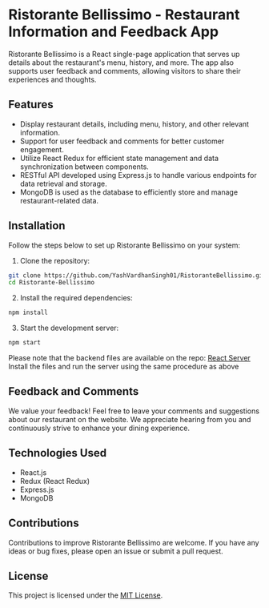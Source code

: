# Ristorante Bellissimo - Restaurant Information and Feedback App

Ristorante Bellissimo is a React single-page application that serves up details about the restaurant's menu, history, and more. The app also supports user feedback and comments, allowing visitors to share their experiences and thoughts.

## Features

- Display restaurant details, including menu, history, and other relevant information.
- Support for user feedback and comments for better customer engagement.
- Utilize React Redux for efficient state management and data synchronization between components.
- RESTful API developed using Express.js to handle various endpoints for data retrieval and storage.
- MongoDB is used as the database to efficiently store and manage restaurant-related data.

## Installation

Follow the steps below to set up Ristorante Bellissimo on your system:

1. Clone the repository:

```bash
git clone https://github.com/YashVardhanSingh01/RistoranteBellissimo.git
cd Ristorante-Bellissimo
```
2. Install the required dependencies:

```bash
npm install
```
3. Start the development server:

```bash
npm start
```
Please note that the backend files are available on the repo: [React Server](https://github.com/YashVardhanSingh01/ReactServer.git)
Install the files and run the server using the same procedure as above

## Feedback and Comments

We value your feedback! Feel free to leave your comments and suggestions about our restaurant on the website. We appreciate hearing from you and continuously strive to enhance your dining experience.

## Technologies Used

- React.js
- Redux (React Redux)
- Express.js
- MongoDB

## Contributions

Contributions to improve Ristorante Bellissimo are welcome. If you have any ideas or bug fixes, please open an issue or submit a pull request.

## License

This project is licensed under the [MIT License](LICENSE).
